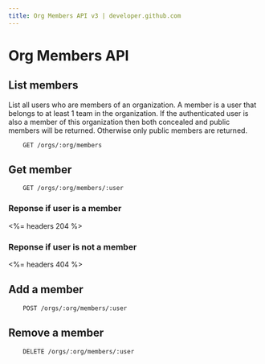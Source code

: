 ```yaml
---
title: Org Members API v3 | developer.github.com
---
```


# Org Members API

## List members

List all users who are members of an organization. A member is a user
that belongs to at least 1 team in the organization. If the authenticated user is
also a member of this organization then both concealed and public
members will be returned. Otherwise only public members are returned.

		GET /orgs/:org/members

## Get member

		GET /orgs/:org/members/:user

### Reponse if user is a member

<%= headers 204 %>

### Reponse if user is not a member

<%= headers 404 %>

## Add a member

		POST /orgs/:org/members/:user

## Remove a member

		DELETE /orgs/:org/members/:user
